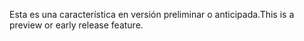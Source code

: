 <span data-ttu-id="3cdfd-101">Esta es una característica en versión preliminar o anticipada.</span><span class="sxs-lookup"><span data-stu-id="3cdfd-101">This is a preview or early release feature.</span></span>